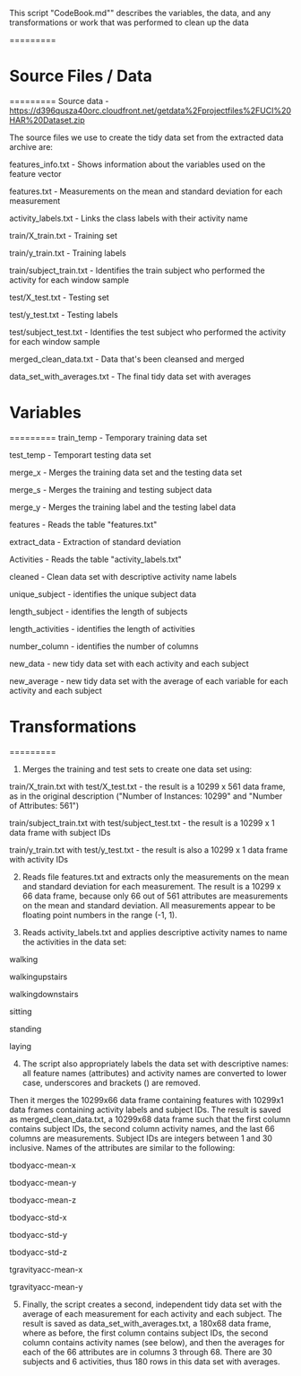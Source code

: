 This script "CodeBook.md"" describes the variables, the data, and any 
transformations or work that was performed to clean up the data

=========

# Source Files / Data
=========
Source data - https://d396qusza40orc.cloudfront.net/getdata%2Fprojectfiles%2FUCI%20HAR%20Dataset.zip

The source files we use to create the tidy data set from the extracted data archive are:

features_info.txt - Shows information about the variables used on the feature vector

features.txt - Measurements on the mean and standard deviation for each measurement

activity_labels.txt - Links the class labels with their activity name

train/X_train.txt - Training set

train/y_train.txt - Training labels

train/subject_train.txt - Identifies the train subject who performed the activity for each window sample

test/X_test.txt - Testing set

test/y_test.txt - Testing labels

test/subject_test.txt - Identifies the test subject who performed the activity for each window sample

merged_clean_data.txt - Data that's been cleansed and merged

data_set_with_averages.txt - The final tidy data set with averages


# Variables
=========
train_temp - Temporary training data set

test_temp - Temporart testing data set

merge_x - Merges the training data set and the testing data set

merge_s - Merges the training and testing subject data

merge_y - Merges the training label and the testing label data

features - Reads the table "features.txt"

extract_data - Extraction of standard deviation

Activities - Reads the table "activity_labels.txt"

cleaned - Clean data set with descriptive activity name labels

unique_subject - identifies the unique subject data

length_subject - identifies the length of subjects

length_activities - identifies the length of activities

number_column - identifies the number of columns

new_data - new tidy data set with each activity and each subject

new_average - new tidy data set with the average of each variable for each activity and each subject


# Transformations
=========
1) Merges the training and test sets to create one data set using: 

train/X_train.txt with test/X_test.txt - the result is a 10299 x 561 data frame, as in the original description ("Number of Instances: 10299" and "Number of Attributes: 561")

train/subject_train.txt with test/subject_test.txt - the result is a 10299 x 1 data frame with subject IDs

train/y_train.txt with test/y_test.txt - the result is also a 10299 x 1 data frame with activity IDs

2) Reads file features.txt and extracts only the measurements on the mean and standard deviation for each measurement. The result is a 10299 x 66 data frame, because only 66 out of 561 attributes are measurements on the mean and standard deviation. All measurements appear to be floating point numbers in the range (-1, 1).

3) Reads activity_labels.txt and applies descriptive activity names to name the activities in the data set:

walking

walkingupstairs

walkingdownstairs

sitting

standing

laying


4) The script also appropriately labels the data set with descriptive names: 
all feature names (attributes) and activity names are converted to lower case, underscores and brackets () are removed.

Then it merges the 10299x66 data frame containing features with 10299x1 data frames containing activity labels and subject IDs. The result is saved as merged_clean_data.txt, a 10299x68 data frame such that the first column contains subject IDs, the second column activity names, and the last 66 columns are measurements. Subject IDs are integers between 1 and 30 inclusive. Names of the attributes are similar to the following:

tbodyacc-mean-x

tbodyacc-mean-y

tbodyacc-mean-z

tbodyacc-std-x

tbodyacc-std-y

tbodyacc-std-z

tgravityacc-mean-x

tgravityacc-mean-y


5) Finally, the script creates a second, independent tidy data set with the average of each measurement for each activity and each subject. The result is saved as data_set_with_averages.txt, a 180x68 data frame, where as before, the first column contains subject IDs, the second column contains activity names (see below), and then the averages for each of the 66 attributes are in columns 3 through 68. There are 30 subjects and 6 activities, thus 180 rows in this data set with averages.
